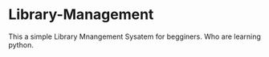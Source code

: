 # Library-Management
This a simple Library Mnangement Sysatem for begginers. Who are learning python.
